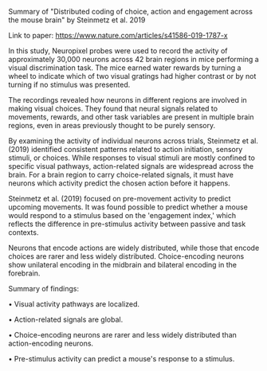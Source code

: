 Summary of "Distributed coding of choice, action and engagement across the mouse brain" by Steinmetz et al. 2019

Link to paper: https://www.nature.com/articles/s41586-019-1787-x

In this study, Neuropixel probes were used to record the activity of approximately 30,000 neurons across 42 brain regions in mice performing a visual discrimination task. The mice earned water rewards by turning a wheel to indicate which of two visual gratings had higher contrast or by not turning if no stimulus was presented.

The recordings revealed how neurons in different regions are involved in making visual choices. They found that neural signals related to movements, rewards, and other task variables are present in multiple brain regions, even in areas previously thought to be purely sensory.

By examining the activity of individual neurons across trials, Steinmetz et al. (2019) identified consistent patterns related to action initiation, sensory stimuli, or choices. While responses to visual stimuli are mostly confined to specific visual pathways, action-related signals are widespread across the brain. For a brain region to carry choice-related signals, it must have neurons which activity predict the chosen action before it happens.

Steinmetz et al. (2019) focused on pre-movement activity to predict upcoming movements. It was found possible to predict whether a mouse would respond to a stimulus based on the 'engagement index,' which reflects the difference in pre-stimulus activity between passive and task contexts.

Neurons that encode actions are widely distributed, while those that encode choices are rarer and less widely distributed. Choice-encoding neurons show unilateral encoding in the midbrain and bilateral encoding in the forebrain.

Summary of findings:

• Visual activity pathways are localized.

• Action-related signals are global.

• Choice-encoding neurons are rarer and less widely distributed than action-encoding neurons.

• Pre-stimulus activity can predict a mouse's response to a stimulus.
